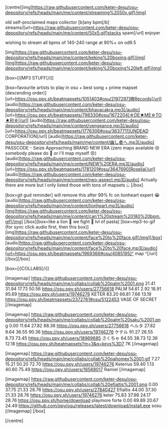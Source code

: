 [centre][img]https://raw.githubusercontent.com/keter-desu/osu-depository/refs/heads/main/me/content/streaming%2050x.gif[/img]

old self-proclaimed maps collector
[b]any bpm[/b] streams/[url=https://raw.githubusercontent.com/keter-desu/osu-depository/refs/heads/main/me/content/50x5.gif]stacks spam[/url] enjoyer

wishing to stream all bpms of 140-240 range at 90%+ on od9.5

[img]https://raw.githubusercontent.com/keter-desu/osu-depository/refs/heads/main/me/content/keking%20boxing.gif[/img][img]https://raw.githubusercontent.com/keter-desu/osu-depository/refs/heads/main/me/content/keking%20boxing%20left.gif[/img]

[box=[i]MP3 STUFF[/i]]

[box=favourite artists to play in osu + best song + prime mapset (descending order)]
[url=https://osu.ppy.sh/beatmapsets/1051403#osu/2197297]暁Records[/url]
[audio]https://raw.githubusercontent.com/keter-desu/osu-depository/refs/heads/main/me/content/bhavacakra.mp3[/audio]
[url=https://osu.ppy.sh/beatmapsets/796330#osu/1672204]☆DE★ME☆TO★RI☆[/url]
[audio]https://raw.githubusercontent.com/keter-desu/osu-depository/refs/heads/main/me/content/vengeance.mp3[/audio]
[url=https://osu.ppy.sh/beatmapsets/1776306#osu/3637711]UNDEAD CORPORATION[/url]
[audio]https://raw.githubusercontent.com/keter-desu/osu-depository/refs/heads/main/me/content/幽し者へ.mp3[/audio]
PASSCODE - Seize Approaching BRAND NEW ERA (zero maps available 😢 somebody please do 🙏 or I'll map myself 😡)
[audio]https://raw.githubusercontent.com/keter-desu/osu-depository/refs/heads/main/me/content/NEW%20ERA.mp3[/audio]
[url=https://osu.ppy.sh/beatmapsets/1781201#osu/3647690]Roselia[/url]
[audio]https://raw.githubusercontent.com/keter-desu/osu-depository/refs/heads/main/me/content/neo-aspect.mp3[/audio]
Actually there are more but I only listed those with tons of mapsets ඞ
[/box]

[box=git gud reminder]
will remove this after 99% fc on lionheart expert 😭
[audio]https://raw.githubusercontent.com/keter-desu/osu-depository/refs/heads/main/me/content/lionheart.mp3[/audio][img]https://raw.githubusercontent.com/keter-desu/osu-depository/refs/heads/main/me/content/can't%20stream%20180%20bpm.gif[/img]
[/box][box=like a lion 🦁 we fight 👊 lvl of pasta]
[box=mp3-to-gif (for sync click audio first, then this box)][img]https://raw.githubusercontent.com/keter-desu/osu-depository/refs/heads/main/me/content/face%20to%20face.gif[/img][/box]
[audio]https://raw.githubusercontent.com/keter-desu/osu-depository/refs/heads/main/me/content/face%20to%20face.mp3[/audio][url=https://osu.ppy.sh/beatmapsets/1969366#osu/4085195]^ map ^[/url]
[/box][/box]

[box=[i]COLLABS[/i]]

[imagemap]
https://raw.githubusercontent.com/keter-desu/osu-depository/refs/heads/main/me/collabs/collab%20palm%2001.png
21.41 31.94 17.73 50.56 https://osu.ppy.sh/users/27756618 PALM
54.61 2.92 18.91 95.69 https://osu.ppy.sh/users/19746276 KETER
83.20 66.81 7.66 13.19 https://osu.ppy.sh/beatmapsets/2372761#osu/5122453 VASE OF SECRET
[/imagemap]

[imagemap]
https://raw.githubusercontent.com/keter-desu/osu-depository/refs/heads/main/me/collabs/collab%20palm%20saku%2001.png
0.00 11.64 27.82 88.36 https://osu.ppy.sh/users/27756618 ヘルタ
27.82 9.64 36.55 90.36 https://osu.ppy.sh/users/19746276 ケテル
91.27 26.55 8.73 73.45 https://osu.ppy.sh/users/18969685 さくちゃ
64.55 38.73 12.36 12.18 https://osu.ppy.sh/beatmapsets?m=3&q=keys%3D7 7K
[/imagemap]

[imagemap]
https://raw.githubusercontent.com/keter-desu/osu-depository/refs/heads/main/me/collabs/collab%20pahomex%2001.gif
7.27 15.21 50.20 72.70 https://osu.ppy.sh/users/19746276 Keterius
59.40 1.13 40.60 75.49 https://osu.ppy.sh/users/16568017 Ramiel
[/imagemap]

[imagemap]
https://raw.githubusercontent.com/keter-desu/osu-depository/refs/heads/main/me/collabs/collab%20efialtis%2001.png
0.00 37.75 21.33 28.76 https://osu.ppy.sh/users/27840427 Efialtis
44.00 37.30 21.33 28.76 https://osu.ppy.sh/users/19746276 keter
75.83 37.98 24.17 28.76 https://osu.ppy.sh/home/download playmore forte
0.00 69.89 20.67 24.49 https://github.com/ppy/osu/releases/latest/download/install.exe sosu
[/imagemap]
[/box]

[/centre]
